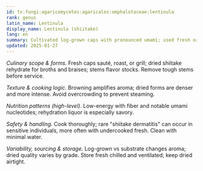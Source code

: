 ```yaml
---
id: tx:fungi:agaricomycetes:agaricales:omphalotaceae:lentinula
rank: genus
latin_name: Lentinula
display_name: Lentinula (shiitake)
lang: en
summary: Cultivated log-grown caps with pronounced umami; used fresh or dried in sautés, braises, noodle soups, and sauces where rehydration liquid becomes a key seasoning.
updated: 2025-01-27
---
```


_Culinary scope & forms._ Fresh caps sauté, roast, or grill; dried shiitake rehydrate for broths and braises; stems flavor stocks. Remove tough stems before service.

_Texture & cooking logic._ Browning amplifies aroma; dried forms are denser and more intense. Avoid overcrowding to prevent steaming.

_Nutrition patterns (high-level)._ Low-energy with fiber and notable umami nucleotides; rehydration liquor is especially savory.

_Safety & handling._ Cook thoroughly; rare "shiitake dermatitis" can occur in sensitive individuals, more often with undercooked fresh. Clean with minimal water.

_Variability, sourcing & storage._ Log-grown vs substrate changes aroma; dried quality varies by grade. Store fresh chilled and ventilated; keep dried airtight.
